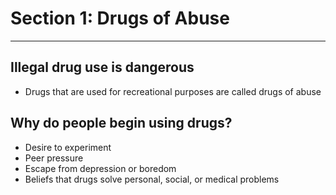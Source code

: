 # Section 1: Drugs of Abuse
---

## Illegal drug use is dangerous
- Drugs that are used for recreational purposes are called drugs of abuse

## Why do people begin using drugs?
- Desire to experiment
- Peer pressure
- Escape from depression or boredom
- Beliefs that drugs solve personal, social, or medical problems

